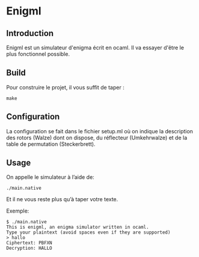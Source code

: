 Enigml
======

Introduction
------------

Enigml est un simulateur d'enigma écrit en ocaml. Il va essayer d'être le plus
fonctionnel possible.

Build
-----

Pour construire le projet, il vous suffit de taper :

```
make
```

Configuration
-------------

La configuration se fait dans le fichier setup.ml où on indique la description
des rotors (Walze) dont on dispose, du réflecteur (Umkehrwalze) et de la table
de permutation (Steckerbrett).

Usage
-----

On appelle le simulateur à l’aide de:

```
./main.native
```

Et il ne vous reste plus qu’à taper votre texte.

Exemple:

```
$ ./main.native 
This is enigml, an enigma simulator written in ocaml.
Type your plaintext (avoid spaces even if they are supported)
> hallo 
Ciphertext: PBFXN
Decryption: HALLO
```
